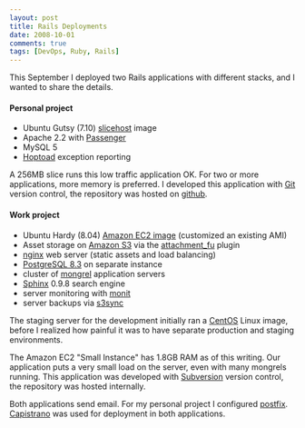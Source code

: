 ```yaml
---
layout: post
title: Rails Deployments
date: 2008-10-01
comments: true
tags: [DevOps, Ruby, Rails]
---
```


This September I deployed two Rails applications with different stacks, and I wanted to share the details.

#### Personal project

 - Ubuntu Gutsy (7.10) [slicehost](http://www.slicehost.com/) image
 - Apache 2.2 with [Passenger](http://www.modrails.com/)
 - MySQL 5
 - [Hoptoad](http://www.hoptoadapp.com) exception reporting

A 256MB slice runs this low traffic application OK. For two or more applications, more memory is preferred. I developed this application with [Git](http://git.or.cz/) version control, the repository was hosted on [github](http://github.com/).

#### Work project

 - Ubuntu Hardy (8.04) [Amazon EC2 image](http://aws.amazon.com/ec2/) (customized an existing AMI)
 - Asset storage on [Amazon S3](http://aws.amazon.com/s3/) via the <a href='http://github.com/technoweenie/attachment_fu/tree/master'>attachment_fu</a> plugin
 - [nginx](http://nginx.net/) web server (static assets and load balancing)
 - [PostgreSQL 8.3](http://www.postgresql.org/) on separate instance
 - cluster of [mongrel](http://mongrel.rubyforge.org/) application servers
 - [Sphinx](http://www.sphinxsearch.com) 0.9.8 search engine
 - server monitoring with [monit](http://tildeslash.com/monit/)
 - server backups via [s3sync](http://s3sync.net/wiki)

The staging server for the development initially ran a [CentOS](http://www.centos.org/) Linux image, before I realized how painful it was to have separate production and staging environments.

The Amazon EC2 "Small Instance" has 1.8GB RAM as of this writing.  Our application puts a very small load on the server, even with many mongrels running. This application was developed with [Subversion](http://subversion.tigris.org/) version control, the repository was hosted internally.

Both applications send email. For my personal project I configured [postfix](http://www.postfix.org/). [Capistrano](http://www.capify.org/) was used for deployment in both applications.
